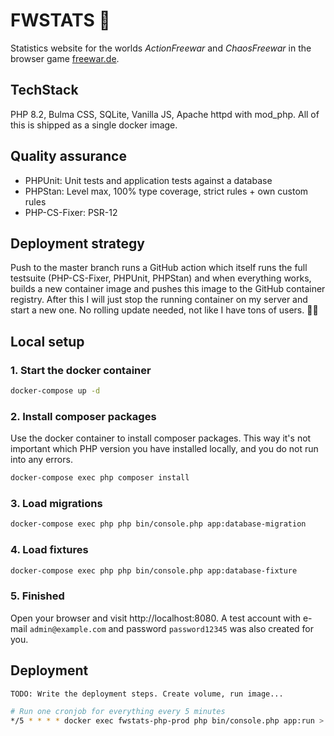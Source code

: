 # FWSTATS 🚀

Statistics website for the worlds _ActionFreewar_ and _ChaosFreewar_ in the browser game [freewar.de](https://www.freewar.de).

## TechStack

PHP 8.2, Bulma CSS, SQLite, Vanilla JS, Apache httpd with mod_php. All of this is shipped as a single docker image. 

## Quality assurance

- PHPUnit: Unit tests and application tests against a database
- PHPStan: Level max, 100% type coverage, strict rules + own custom rules
- PHP-CS-Fixer: PSR-12

## Deployment strategy

Push to the master branch runs a GitHub action which itself runs the full testsuite (PHP-CS-Fixer, PHPUnit, PHPStan) and when everything works, builds a new container image and pushes this image to the GitHub container registry.
After this I will just stop the running container on my server and start a new one.
No rolling update needed, not like I have tons of users. 🤷‍♂️

## Local setup

### 1. Start the docker container

```bash
docker-compose up -d
```

### 2. Install composer packages

Use the docker container to install composer packages. This way it's not important which PHP version you have installed locally, and you do not run into any errors.

```bash
docker-compose exec php composer install
```

### 3. Load migrations

```bash
docker-compose exec php php bin/console.php app:database-migration
```

### 4. Load fixtures

```bash
docker-compose exec php php bin/console.php app:database-fixture
```

### 5. Finished

Open your browser and visit http://localhost:8080. A test account with e-mail `admin@example.com` and password `password12345` was also created for you.


## Deployment

```bash
TODO: Write the deployment steps. Create volume, run image...

# Run one cronjob for everything every 5 minutes
*/5 * * * * docker exec fwstats-php-prod php bin/console.php app:run > /dev/null 2>&1 
```
